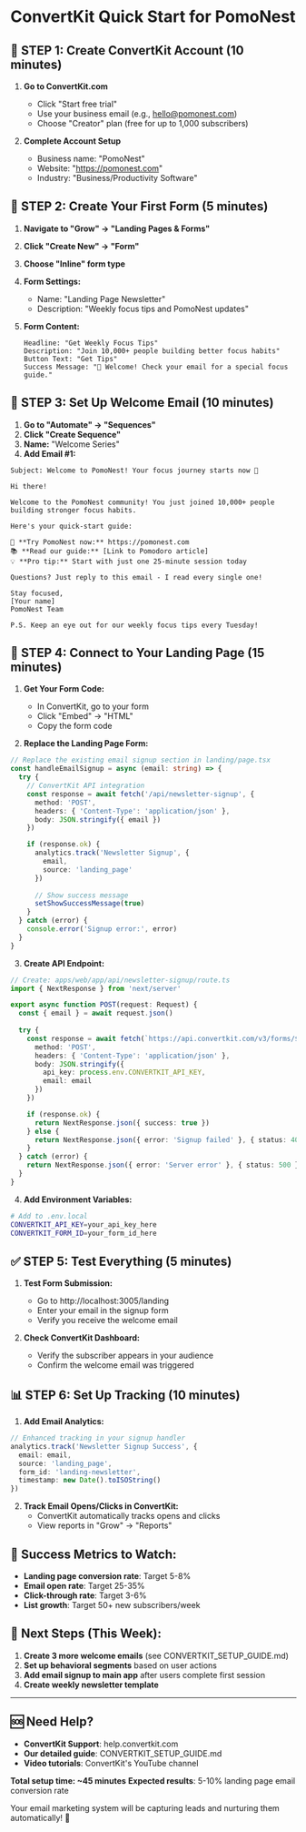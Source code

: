 # ConvertKit Quick Start for PomoNest

## 🚀 **STEP 1: Create ConvertKit Account** (10 minutes)

1. **Go to ConvertKit.com**
   - Click "Start free trial" 
   - Use your business email (e.g., hello@pomonest.com)
   - Choose "Creator" plan (free for up to 1,000 subscribers)

2. **Complete Account Setup**
   - Business name: "PomoNest"
   - Website: "https://pomonest.com"
   - Industry: "Business/Productivity Software"

## 🎯 **STEP 2: Create Your First Form** (5 minutes)

1. **Navigate to "Grow" → "Landing Pages & Forms"**
2. **Click "Create New" → "Form"**
3. **Choose "Inline" form type**
4. **Form Settings:**
   - Name: "Landing Page Newsletter"
   - Description: "Weekly focus tips and PomoNest updates"

5. **Form Content:**
   ```
   Headline: "Get Weekly Focus Tips"
   Description: "Join 10,000+ people building better focus habits"
   Button Text: "Get Tips"
   Success Message: "🎉 Welcome! Check your email for a special focus guide."
   ```

## 📧 **STEP 3: Set Up Welcome Email** (10 minutes)

1. **Go to "Automate" → "Sequences"**
2. **Click "Create Sequence"**
3. **Name:** "Welcome Series"
4. **Add Email #1:**

```
Subject: Welcome to PomoNest! Your focus journey starts now 🚀

Hi there!

Welcome to the PomoNest community! You just joined 10,000+ people building stronger focus habits.

Here's your quick-start guide:

🎯 **Try PomoNest now:** https://pomonest.com
📚 **Read our guide:** [Link to Pomodoro article]
💡 **Pro tip:** Start with just one 25-minute session today

Questions? Just reply to this email - I read every single one!

Stay focused,
[Your name]
PomoNest Team

P.S. Keep an eye out for our weekly focus tips every Tuesday!
```

## 🔗 **STEP 4: Connect to Your Landing Page** (15 minutes)

1. **Get Your Form Code:**
   - In ConvertKit, go to your form
   - Click "Embed" → "HTML"
   - Copy the form code

2. **Replace the Landing Page Form:**

```typescript
// Replace the existing email signup section in landing/page.tsx
const handleEmailSignup = async (email: string) => {
  try {
    // ConvertKit API integration
    const response = await fetch('/api/newsletter-signup', {
      method: 'POST',
      headers: { 'Content-Type': 'application/json' },
      body: JSON.stringify({ email })
    })

    if (response.ok) {
      analytics.track('Newsletter Signup', {
        email,
        source: 'landing_page'
      })
      
      // Show success message
      setShowSuccessMessage(true)
    }
  } catch (error) {
    console.error('Signup error:', error)
  }
}
```

3. **Create API Endpoint:**

```typescript
// Create: apps/web/app/api/newsletter-signup/route.ts
import { NextResponse } from 'next/server'

export async function POST(request: Request) {
  const { email } = await request.json()
  
  try {
    const response = await fetch(`https://api.convertkit.com/v3/forms/${CONVERTKIT_FORM_ID}/subscribe`, {
      method: 'POST',
      headers: { 'Content-Type': 'application/json' },
      body: JSON.stringify({
        api_key: process.env.CONVERTKIT_API_KEY,
        email: email
      })
    })

    if (response.ok) {
      return NextResponse.json({ success: true })
    } else {
      return NextResponse.json({ error: 'Signup failed' }, { status: 400 })
    }
  } catch (error) {
    return NextResponse.json({ error: 'Server error' }, { status: 500 })
  }
}
```

4. **Add Environment Variables:**

```bash
# Add to .env.local
CONVERTKIT_API_KEY=your_api_key_here
CONVERTKIT_FORM_ID=your_form_id_here
```

## ✅ **STEP 5: Test Everything** (5 minutes)

1. **Test Form Submission:**
   - Go to http://localhost:3005/landing
   - Enter your email in the signup form
   - Verify you receive the welcome email

2. **Check ConvertKit Dashboard:**
   - Verify the subscriber appears in your audience
   - Confirm the welcome email was triggered

## 📊 **STEP 6: Set Up Tracking** (10 minutes)

1. **Add Email Analytics:**

```typescript
// Enhanced tracking in your signup handler
analytics.track('Newsletter Signup Success', {
  email: email,
  source: 'landing_page',
  form_id: 'landing-newsletter',
  timestamp: new Date().toISOString()
})
```

2. **Track Email Opens/Clicks in ConvertKit:**
   - ConvertKit automatically tracks opens and clicks
   - View reports in "Grow" → "Reports"

## 🎯 **Success Metrics to Watch:**

- **Landing page conversion rate**: Target 5-8%
- **Email open rate**: Target 25-35%
- **Click-through rate**: Target 3-6%
- **List growth**: Target 50+ new subscribers/week

## 🚀 **Next Steps (This Week):**

1. **Create 3 more welcome emails** (see CONVERTKIT_SETUP_GUIDE.md)
2. **Set up behavioral segments** based on user actions
3. **Add email signup to main app** after users complete first session
4. **Create weekly newsletter template**

---

## 🆘 **Need Help?**

- **ConvertKit Support**: help.convertkit.com
- **Our detailed guide**: CONVERTKIT_SETUP_GUIDE.md
- **Video tutorials**: ConvertKit's YouTube channel

**Total setup time: ~45 minutes**
**Expected results**: 5-10% landing page email conversion rate

Your email marketing system will be capturing leads and nurturing them automatically! 🎉